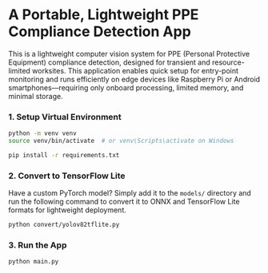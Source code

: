 # A Portable, Lightweight PPE Compliance Detection App

This is a lightweight computer vision system for PPE (Personal Protective Equipment) compliance detection, designed for transient and resource-limited worksites. This application enables quick setup for entry-point monitoring and runs efficiently on edge devices like Raspberry Pi or Android smartphones—requiring only onboard processing, limited memory, and minimal storage.

### 1. Setup Virtual Environment
```bash
python -m venv venv
source venv/bin/activate  # or venv\Scripts\activate on Windows

pip install -r requirements.txt
```

### 2. Convert to TensorFlow Lite
Have a custom PyTorch model? Simply add it to the `models/` directory and run the following command to convert it to ONNX and TensorFlow Lite formats for lightweight deployment.

```bash
python convert/yolov82tflite.py
```

### 3. Run the App
```bash
python main.py
```
<br/>